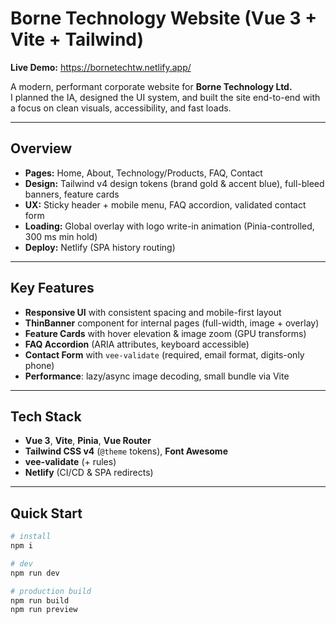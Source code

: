# Borne Technology Website (Vue 3 + Vite + Tailwind)

**Live Demo:** https://bornetechtw.netlify.app/

A modern, performant corporate website for **Borne Technology Ltd.**  
I planned the IA, designed the UI system, and built the site end-to-end with a focus on clean visuals, accessibility, and fast loads.

---

## Overview

- **Pages:** Home, About, Technology/Products, FAQ, Contact  
- **Design:** Tailwind v4 design tokens (brand gold & accent blue), full-bleed banners, feature cards  
- **UX:** Sticky header + mobile menu, FAQ accordion, validated contact form  
- **Loading:** Global overlay with logo write-in animation (Pinia-controlled, 300 ms min hold)  
- **Deploy:** Netlify (SPA history routing)

---

## Key Features

- **Responsive UI** with consistent spacing and mobile-first layout
- **ThinBanner** component for internal pages (full-width, image + overlay)
- **Feature Cards** with hover elevation & image zoom (GPU transforms)
- **FAQ Accordion** (ARIA attributes, keyboard accessible)
- **Contact Form** with `vee-validate` (required, email format, digits-only phone)
- **Performance**: lazy/async image decoding, small bundle via Vite

---

## Tech Stack

- **Vue 3**, **Vite**, **Pinia**, **Vue Router**
- **Tailwind CSS v4** (`@theme` tokens), **Font Awesome**
- **vee-validate** (+ rules)
- **Netlify** (CI/CD & SPA redirects)

---

## Quick Start

```bash
# install
npm i

# dev
npm run dev

# production build
npm run build
npm run preview
